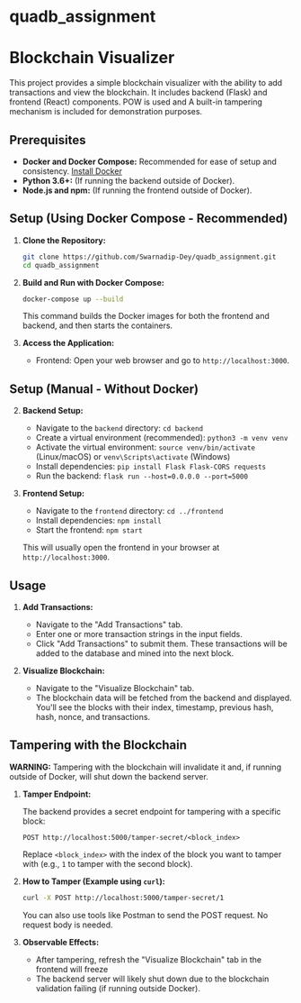 # quadb_assignment
# Blockchain Visualizer

This project provides a simple blockchain visualizer with the ability to add transactions and view the blockchain.  It includes backend (Flask) and frontend (React) components.  POW is used and A built-in tampering mechanism is included for demonstration purposes.

## Prerequisites

*   **Docker and Docker Compose:**  Recommended for ease of setup and consistency. [Install Docker](https://docs.docker.com/get-docker/)
*   **Python 3.6+:** (If running the backend outside of Docker).
*   **Node.js and npm:** (If running the frontend outside of Docker).

## Setup (Using Docker Compose - Recommended)

1.  **Clone the Repository:**
    ```bash
    git clone https://github.com/Swarnadip-Dey/quadb_assignment.git
    cd quadb_assignment
    ```

2.  **Build and Run with Docker Compose:**
    ```bash
    docker-compose up --build
    ```

    This command builds the Docker images for both the frontend and backend, and then starts the containers.

3.  **Access the Application:**

    *   Frontend: Open your web browser and go to `http://localhost:3000`.

## Setup (Manual - Without Docker)

2.  **Backend Setup:**

    *   Navigate to the `backend` directory: `cd backend`
    *   Create a virtual environment (recommended): `python3 -m venv venv`
    *   Activate the virtual environment: `source venv/bin/activate` (Linux/macOS) or `venv\Scripts\activate` (Windows)
    *   Install dependencies: `pip install Flask Flask-CORS requests`
    *   Run the backend: `flask run --host=0.0.0.0 --port=5000`

3.  **Frontend Setup:**

    *   Navigate to the `frontend` directory: `cd ../frontend`
    *   Install dependencies: `npm install`
    *   Start the frontend: `npm start`

    This will usually open the frontend in your browser at `http://localhost:3000`.

## Usage

1.  **Add Transactions:**

    *   Navigate to the "Add Transactions" tab.
    *   Enter one or more transaction strings in the input fields.
    *   Click "Add Transactions" to submit them.  These transactions will be added to the database and mined into the next block.

2.  **Visualize Blockchain:**

    *   Navigate to the "Visualize Blockchain" tab.
    *   The blockchain data will be fetched from the backend and displayed.  You'll see the blocks with their index, timestamp, previous hash, hash, nonce, and transactions.

## Tampering with the Blockchain

**WARNING:** Tampering with the blockchain will invalidate it and, if running outside of Docker, will shut down the backend server.

1.  **Tamper Endpoint:**

    The backend provides a secret endpoint for tampering with a specific block:

    ```
    POST http://localhost:5000/tamper-secret/<block_index>
    ```

    Replace `<block_index>` with the index of the block you want to tamper with (e.g., `1` to tamper with the second block).

2.  **How to Tamper (Example using `curl`):**

    ```bash
    curl -X POST http://localhost:5000/tamper-secret/1
    ```

    You can also use tools like Postman to send the POST request.  No request body is needed.

3.  **Observable Effects:**

    *   After tampering, refresh the "Visualize Blockchain" tab in the frontend will freeze
    *   The backend server will likely shut down due to the blockchain validation failing (if running outside Docker).
